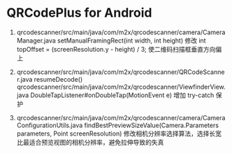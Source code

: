 QRCodePlus for Android
===================
1. qrcodescanner/src/main/java/com/m2x/qrcodescanner/camera/CameraManager.java
setManualFramingRect(int width, int height)
修改 int topOffset = (screenResolution.y - height) / 3;
使二维码扫描框垂直方向偏上

2. qrcodescanner/src/main/java/com/m2x/qrcodescanner/QRCodeScanner.java
resumeDecode()
qrcodescanner/src/main/java/com/m2x/qrcodescanner/ViewfinderView.java
DoubleTapListener#onDoubleTap(MotionEvent e)
增加 try-catch 保护

3. qrcodescanner/src/main/java/com/m2x/qrcodescanner/camera/CameraConfigurationUtils.java
findBestPreviewSizeValue(Camera.Parameters parameters, Point screenResolution)
修改相机分辨率选择算法，选择长宽比最适合预览视图的相机分辨率，避免拉伸导致的失真

